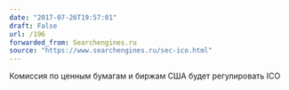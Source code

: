 ```yaml
---
date: "2017-07-26T19:57:01"
draft: False
url: /196
forwarded_from: Searchengines.ru
source: "https://www.searchengines.ru/sec-ico.html"
---
```


Комиссия по ценным бумагам и биржам США будет регулировать ICO
​
